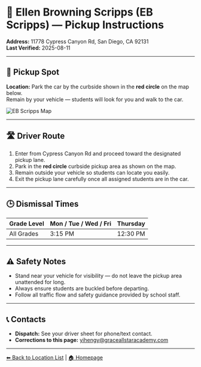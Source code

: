 # 🚌 Ellen Browning Scripps (EB Scripps) — Pickup Instructions

**Address:** 11778 Cypress Canyon Rd, San Diego, CA 92131  
**Last Verified:** 2025-08-11

---

## 📍 Pickup Spot
**Location:** Park the car by the curbside shown in the **red circle** on the map below.  
Remain by your vehicle — students will look for you and walk to the car.

![EB Scripps Map](EB_Scripps.jpg)

---

## 🛣️ Driver Route
1. Enter from Cypress Canyon Rd and proceed toward the designated pickup lane.  
2. Park in the **red circle** curbside pickup area as shown on the map.  
3. Remain outside your vehicle so students can locate you easily.  
4. Exit the pickup lane carefully once all assigned students are in the car.

---

## 🕒 Dismissal Times

| Grade Level | Mon / Tue / Wed / Fri | Thursday |
|-------------|-----------------------|----------|
| All Grades  | 3:15 PM               | 12:30 PM |

---

## ⚠ Safety Notes
- Stand near your vehicle for visibility — do not leave the pickup area unattended for long.  
- Always ensure students are buckled before departing.  
- Follow all traffic flow and safety guidance provided by school staff.

---

## 📞 Contacts
- **Dispatch:** See your driver sheet for phone/text contact.  
- **Corrections to this page:** [yihengy@graceallstaracademy.com](mailto:yihengy@graceallstaracademy.com)

---

[⬅ Back to Location List](../Location_detail.md) | [🏠 Homepage](../README.md)
